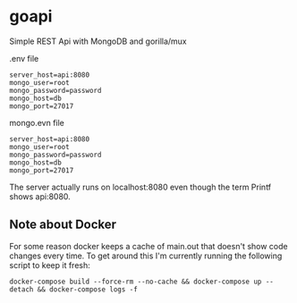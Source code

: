 # goapi
Simple REST Api with MongoDB and gorilla/mux

.env file
```
server_host=api:8080
mongo_user=root
mongo_password=password
mongo_host=db
mongo_port=27017
```

mongo.evn file

```
server_host=api:8080
mongo_user=root
mongo_password=password
mongo_host=db
mongo_port=27017
```
The server actually runs on localhost:8080 even though the term Printf shows api:8080.

## Note about Docker
For some reason docker keeps a cache of main.out that doesn't show code changes every time. To get around this I'm currently running the following script to keep it fresh:

`docker-compose build --force-rm --no-cache && docker-compose up --detach && docker-compose logs -f`